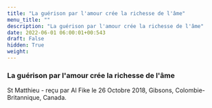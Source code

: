 ```yaml
---
title: "La guérison par l'amour crée la richesse de l'âme"
menu_title: ""
description: "La guérison par l'amour crée la richesse de l'âme"
date: 2022-06-01 06:00:01+00:543
draft: False
hidden: True
weight:
---
```

### La guérison par l'amour crée la richesse de l'âme

St Matthieu - reçu par Al Fike le 26 Octobre 2018, Gibsons, Colombie-Britannique, Canada.



